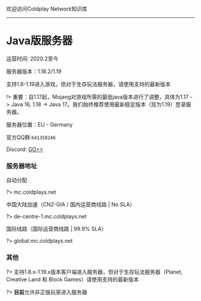 欢迎访问Coldplay Network知识库

----------

# Java版服务器

运营时间: 2020.2至今

服务器版本：1.18.2/1.19

支持1.8-1.19进入游戏，但对于生存玩法服务器，请使用支持的最新版本

!> 重要：自1.17起，Mojang对游戏所需的最低java版本进行了调整，具体为1.17 -> Java 16, 1.18 -> Java 17。我们始终推荐使用最新稳定版本（现为1.19）登录服务器。

服务器位置：EU - Germany

官方QQ群:`641358246`

Discord: [GO>>](https://discord.gg/hDNMZv5)

### 服务器地址

自动分配

?> mc.coldplays.net

中国大陆加速（CN2-GIA / 国内运营商线路 | No SLA）

?> de-centre-1.mc.coldplays.net

国际线路（国际运营商线路 | 99.9% SLA）

?> global.mc.coldplays.net

### 其他

?> 支持1.8.x-1.19.x版本客户端进入服务器，但对于生存玩法服务器（Planet, Creative Land 和 Block Games）请使用支持的最新版本

?> **目前**允许非正版玩家进入服务器
